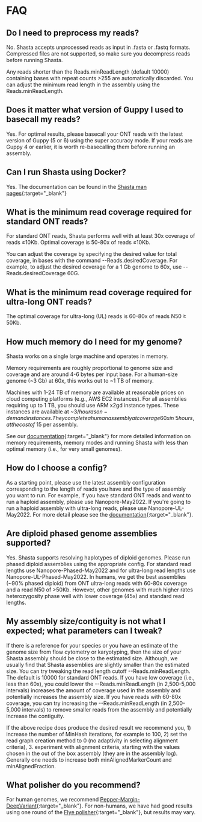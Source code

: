 # FAQ

## Do I need to preprocess my reads?

No. Shasta accepts unprocessed reads as input in .fasta or .fastq formats. Compressed files are not supported, so make sure you decompress reads before running Shasta.

Any reads shorter than the Reads.minReadLength (default 10000) containing bases with repeat counts >255 are automatically discarded. You can adjust the minimum read length in the assembly using the Reads.minReadLength.

## Does it matter what version of Guppy I used to basecall my reads?

Yes. For optimal results, please basecall your ONT reads with the latest version of Guppy (5 or 6) using the super accuracy mode. If your reads are Guppy 4 or earlier, it is worth re-basecalling them before running an assembly.

## Can I run Shasta using Docker?

Yes. The documentation can be found in the [Shasta man pages](https://chanzuckerberg.github.io/shasta/Docker.html){:target="_blank"}

## What is the minimum read coverage required for standard ONT reads?

For standard ONT reads, Shasta performs well with at least 30x coverage of reads ≥10Kb. Optimal coverage is 50-80x of reads ≥10Kb.

You can adjust the coverage by specifying the desired value for total coverage, in bases with the command --Reads.desiredCoverage. For example, to adjust the desired coverage for a 1 Gb genome to 60x, use --Reads.desiredCoverage 60G.

## What is the minimum read coverage required for ultra-long ONT reads?

The optimal coverage for ultra-long (UL) reads is 60-80x of reads N50 ≥ 50Kb.

## How much memory do I need for my genome?

Shasta works on a single large machine and operates in memory.

Memory requirements are roughly proportional to genome size and coverage and are around 4-6 bytes per input base. For a human-size genome (~3 Gb) at 60x, this works out to ~1 TB of memory.

Machines with 1-24 TB of memory are available at reasonable prices on cloud computing platforms (e.g., AWS EC2 instances). For all assemblies requiring up to 1 TB, you should use ARM x2gd instance types. These instances are available at ~$3/hour as on-demand instances. They complete a human assembly at coverage 60x in ~5 hours, at the cost of ~$15 per assembly.

See our [documentation](https://chanzuckerberg.github.io/shasta/Running.html#LowMemory){:target="_blank"} for more detailed information on memory requirements, memory modes and running Shasta with less than optimal memory (i.e., for very small genomes).

## How do I choose a config?

As a starting point, please use the latest assembly configuration corresponding to the length of reads you have and the type of assembly you want to run. For example, if you have standard ONT reads and want to run a haploid assembly, please use Nanopore-May2022. If you're going to run a haploid assembly with ultra-long reads, please use Nanopore-UL-May2022. For more detail please see the [documentation](https://chanzuckerberg.github.io/shasta/Configurations.html){:target="_blank"}.

## Are diploid phased genome assemblies supported?

Yes. Shasta supports resolving haplotypes of diploid genomes. Please run phased diploid assemblies using the appropriate config. For standard read lengths use Nanopore-Phased-May2022 and for ultra-long read lengths use Nanopore-UL-Phased-May2022. In humans, we get the best assemblies (~90% phased diploid) from ONT ultra-long reads with 60-80x coverage and a read N50 of >50Kb. However, other genomes with much higher rates heterozygosity phase well with lower coverage (45x) and standard read lengths.

## My assembly size/contiguity is not what I expected; what parameters can I tweak?

If there is a reference for your species or you have an estimate of the genome size from flow cytometry or karyotyping, then the size of your Shasta assembly should be close to the estimated size. Although, we usually find that Shasta assemblies are slightly smaller than the estimated size. You can try tweaking the read length cutoff --Reads.minReadLength. The default is 10000 for standard ONT reads. If you have low coverage (i.e., less than 60x), you could lower the --Reads.minReadLength (in 2,500-5,000 intervals) increases the amount of coverage used in the assembly and potentially increases the assembly size. If you have reads with 60-80x coverage, you can try increasing the --Reads.minReadLength (in 2,500-5,000 intervals) to remove smaller reads from the assembly and potentially increase the contiguity.

If the above recipe does produce the desired result we recommend you, 1) increase the number of MinHash iterations, for example to 100, 2) set the read graph creation method to 0 (no adaptivity in selecting alignment criteria), 3. experiment with alignment criteria, starting with the values chosen in the out of the box assembly (they are in the assembly log). Generally one needs to increase both minAlignedMarkerCount and minAlignedFraction.

## What polisher do you recommend?

For human genomes, we recommend [Pepper-Margin-DeepVariant](https://github.com/kishwarshafin/pepper/tree/refs/tags/r0.8){:target="_blank"}. For non-humans, we have had good results using one round of the [Flye polisher](https://github.com/fenderglass/Flye/blob/flye/docs/USAGE.md#running-only-flye-polisher){:target="_blank"}, but results may vary.
